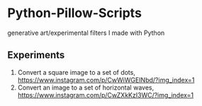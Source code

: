 # Python-Pillow-Scripts
generative art/experimental filters I made with Python

## Experiments
1. Convert a square image to a set of dots, https://www.instagram.com/p/CwWiWGEINbd/?img_index=1
2. Convert an image to a set of horizontal waves, https://www.instagram.com/p/CwZXkKzI3WC/?img_index=1
